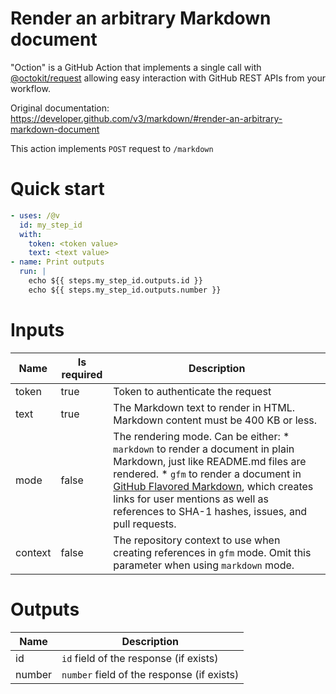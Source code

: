 # Render an arbitrary Markdown document

"Oction" is a GitHub Action that implements a single call with 
[@octokit/request](https://www.npmjs.com/package/@octokit/request)
allowing easy interaction with GitHub REST APIs from your workflow.

Original documentation: https://developer.github.com/v3/markdown/#render-an-arbitrary-markdown-document

This action implements `POST` request to `/markdown`


# Quick start

```yaml
- uses: /@v
  id: my_step_id
  with:
    token: <token value>
    text: <text value>
- name: Print outputs
  run: |
    echo ${{ steps.my_step_id.outputs.id }}
    echo ${{ steps.my_step_id.outputs.number }}
```


# Inputs

| Name | Is required | Description |
|---|---|---|
|token|true|Token to authenticate the request
|text|true|The Markdown text to render in HTML. Markdown content must be 400 KB or less.
|mode|false|The rendering mode. Can be either:   \* `markdown` to render a document in plain Markdown, just like README.md files are rendered.   \* `gfm` to render a document in [GitHub Flavored Markdown](https://github.github.com/gfm/), which creates links for user mentions as well as references to SHA-1 hashes, issues, and pull requests.
|context|false|The repository context to use when creating references in `gfm` mode. Omit this parameter when using `markdown` mode.

# Outputs

| Name | Description |
|---|---|
|id|`id` field of the response (if exists)|
|number|`number` field of the response (if exists)|

